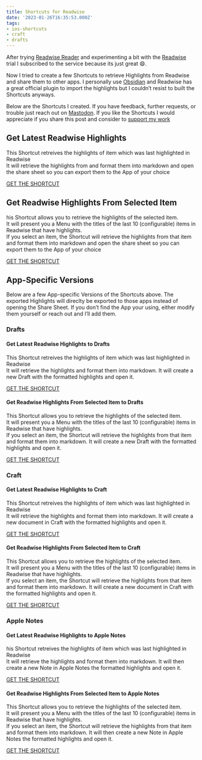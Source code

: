 ```yaml
---
title: Shortcuts for Readwise
date: '2023-01-26T16:35:53.000Z'
tags:
- ios-shortcuts
- craft
- drafts
---
```

After trying [Readwise Reader](https://read.readwise.io) and experimenting a bit with the [Readwise](https://readwise.io) trial I subscribed to the service because its just great 😄.

Now I tried to create a few Shortcuts to retrieve Highlights from Readwise and share them to other apps. I personally use [Obsidian](https://obsidian.md) and Readwise has a great official plugin to import the highlights but I couldn’t resist to built the Shortcuts anyways.

Below are the Shortcuts I created. If you have feedback, further requests, or trouble just reach out on [Mastodon](https://mastodon.social/@flohgro). If you like the Shortcuts I would appreciate if you share this post and consider to [support my work](https://flohgro.com/donate/)

## Get Latest Readwise Highlights

This Shortcut retreives the highlights of item which was last highlighted in Readwise  
It will retrieve the highlights from and format them into markdown and open the share sheet so you can export them to the App of your choice

[GET THE SHORTCUT](https://www.icloud.com/shortcuts/90774ac72780468caf3a327fdc2eca14)

## Get Readwise Highlights From Selected Item

his Shortcut allows you to retrieve the highlights of the selected item.  
It will present you a Menu with the titles of the last 10 (configurable) items in Readwise that have highlights.  
If you select an item, the Shortcut will retrieve the highlights from that item and format them into markdown and open the share sheet so you can export them to the App of your choice

[GET THE SHORTCUT](https://www.icloud.com/shortcuts/32f83a81fbaf43f6aeae9fa81926e660)

## App-Specific Versions

Below are a few App-specific Versions of the Shortcuts above. The exported Highlights will direclty be exported to those apps instead of opening the Share Sheet. If you don’t find the App your using, either modify them yourself or reach out and I’ll add them.

### Drafts

#### Get Latest Readwise Highlights to Drafts

This Shortcut retreives the highlights of item which was last highlighted in Readwise  
It will retrieve the highlights and format them into markdown. It will create a new Draft with the formatted highlights and open it.

[GET THE SHORTCUT](https://www.icloud.com/shortcuts/10bda47c9e474cd5bed0f523ee982c21)

#### Get Readwise Highlights From Selected Item to Drafts

This Shortcut allows you to retrieve the highlights of the selected item.  
It will present you a Menu with the titles of the last 10 (configurable) items in Readwise that have highlights.  
If you select an item, the Shortcut will retrieve the highlights from that item and format them into markdown. It will create a new Draft with the formatted highlights and open it.

[GET THE SHORTCUT](https://www.icloud.com/shortcuts/f24946309b214dca82c6be572773e488)

### Craft

#### Get Latest Readwise Highlights to Craft

This Shortcut retreives the highlights of item which was last highlighted in Readwise  
It will retrieve the highlights and format them into markdown. It will create a new document in Craft with the formatted highlights and open it.

[GET THE SHORTCUT](https://www.icloud.com/shortcuts/234f0b66bede4029b0b9bd649447060c)

#### Get Readwise Highlights From Selected Item to Craft

This Shortcut allows you to retrieve the highlights of the selected item.  
It will present you a Menu with the titles of the last 10 (configurable) items in Readwise that have highlights.  
If you select an item, the Shortcut will retrieve the highlights from that item and format them into markdown. It will create a new document in Craft with the formatted highlights and open it.

[GET THE SHORTCUT](https://www.icloud.com/shortcuts/d0cf798bb3204930a6fc7b13cc54f951)

### Apple Notes

#### Get Latest Readwise Highlights to Apple Notes

his Shortcut retreives the highlights of item which was last highlighted in Readwise  
It will retrieve the highlights and format them into markdown. It will then create a new Note in Apple Notes the formatted highlights and open it.

[GET THE SHORTCUT](https://www.icloud.com/shortcuts/32635eb3ccdd4febb1e953e478c1a866)

#### Get Readwise Highlights From Selected Item to Apple Notes

This Shortcut allows you to retrieve the highlights of the selected item.  
It will present you a Menu with the titles of the last 10 (configurable) items in Readwise that have highlights.  
If you select an item, the Shortcut will retrieve the highlights from that item and format them into markdown. It will then create a new Note in Apple Notes the formatted highlights and open it.

[GET THE SHORTCUT](https://www.icloud.com/shortcuts/ef35de4a4c214055b7349cef6fa24dc2)